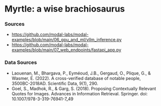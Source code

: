 # Myrtle: a wise brachiosaurus


### Sources
- https://github.com/modal-labs/modal-examples/blob/main/06_gpu_and_ml/vllm_inference.py
- https://github.com/modal-labs/modal-examples/blob/main/07_web_endpoints/fastapi_app.py

### Data Sources
- Laouenan, M., Bhargava, P., Eyméoud, J.B., Gergaud, O., Plique, G., & Wasmer, E. (2022). A cross-verified database of notable people, 3500BC-2018AD. Scientific Data, 9(1), 290.
- Goel, S., Madhok, R., & Garg, S. (2018). Proposing Contextually Relevant Quotes for Images. Advances in Information Retrieval. Springer. doi: 10.1007/978-3-319-76941-7_49
